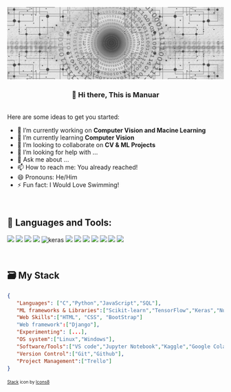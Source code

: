<!-- ### Hi there 👋 


<picture>
  <source media="(prefers-color-scheme: dark)" srcset="https://github.com/MdMonoar/MdMonoar/main/github_profile_banner_web-3706563_1920.jpg">
  <source media="(prefers-color-scheme: light)" srcset="https://github.com/MdMonoar/MdMonoar/main/github_profile_banner_web-3706563_1920.jpg">
  <img alt="Shows an illustrated sun in light mode and a moon with stars in dark mode." src="https://github.com/MdMonoar/MdMonoar/main/github_profile_banner_web-3706563_1920.jpg">
</picture>
-->
<div align='center'> <img src="github_profile_banner_web-3706563_1920.jpg"> </div>

<div align="center"><h3>👋 Hi there, This is Manuar</h3></div>

<!--
**MdMonoar/MdMonoar** is a ✨ _special_ ✨ repository because its `README.md` (this file) appears on your GitHub profile.
-->
<br>
Here are some ideas to get you started:

- 🔭 I’m currently working on **Computer Vision and Macine Learning**
- 🌱 I’m currently learning **Computer Vision**
- 👯 I’m looking to collaborate on **CV & ML Projects**
- 🤔 I’m looking for help with ...
- 💬 Ask me about ...
- 📫 How to reach me: You already reached!
- 😄 Pronouns: He/Him
- ⚡ Fun fact: I Would Love Swimming!

<br>

## 🚀 Languages and Tools:

<p align="left"> 
    <img src="https://skillicons.dev/icons?i=c,python,javascript"/>
    <img src="https://img.icons8.com/color/48/000000/sql.png"/>
    <img src="https://upload.wikimedia.org/wikipedia/commons/thumb/0/05/Scikit_learn_logo_small.svg/42px-Scikit_learn_logo_small.svg.png"/>
    <img src="https://img.icons8.com/color/48/000000/tensorflow.png"/> 
    <img width="48" height="48" src="https://img.icons8.com/material-sharp/48/000000/keras.png" alt="keras"/>
    <img src="https://img.icons8.com/color/48/000000/numpy.png"/>
    <img src="https://upload.wikimedia.org/wikipedia/commons/thumb/2/22/Pandas_mark.svg/42px-Pandas_mark.svg.png"/>
    <img src="https://upload.wikimedia.org/wikipedia/commons/thumb/3/32/OpenCV_Logo_with_text_svg_version.svg/32px-OpenCV_Logo_with_text_svg_version.svg.png"/>
    <img src="https://skillicons.dev/icons?i=django,html,css,bootstrap,vscode"/>
    <img src="https://skillicons.dev/icons?i=git,github"/>
    <img src="https://img.icons8.com/color/48/000000/linux--v2.png"/>  
    <img src="https://upload.wikimedia.org/wikipedia/commons/thumb/b/b5/Former_Ubuntu_logo.svg/40px-Former_Ubuntu_logo.svg.png"/>
</p>

<br>

## 🗃 My Stack

```json
{
   "Languages": ["C","Python","JavaScript","SQL"],
   "ML frameworks & Libraries":["Scikit-learn","TensorFlow","Keras","Numpy","Pandas","Matplotlib","OpenCV"],
   "Web Skills":["HTML", "CSS", "BootStrap"]
   "Web framework":["Django"],
   "Experimenting": [...],
   "OS system":["Linux","Windows"],
   "Software/Tools":["VS code","Jupyter Notebook","Kaggle","Google Colab"],
   "Version Control":["Git","Github"],
   "Project Management":["Trello"]
}
```

<font size='1'> <a href="https://icons8.com/icon/etDbnblI8gxb/stack">Stack</a> icon by <a href="https://icons8.com">Icons8</a> </font>

